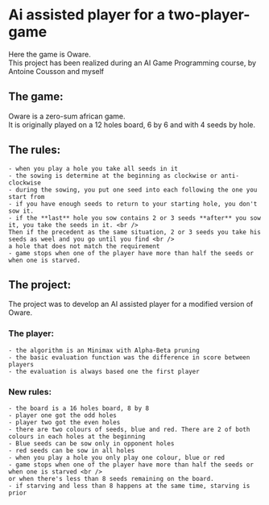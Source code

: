 # Ai assisted player for a two-player-game
Here the game is Oware. <br />
This project has been realized during an AI Game Programming course, by Antoine Cousson and myself <br />

## The game: 
Oware is a zero-sum african game. <br />
It is originally played on a 12 holes board, 6 by 6 and with 4 seeds by hole. <br />

## The rules:
    - when you play a hole you take all seeds in it
    - the sowing is determine at the beginning as clockwise or anti-clockwise
    - during the sowing, you put one seed into each following the one you start from
    - if you have enough seeds to return to your starting hole, you don't sow it.
    - if the **last** hole you sow contains 2 or 3 seeds **after** you sow it, you take the seeds in it. <br />
    Then if the precedent as the same situation, 2 or 3 seeds you take his seeds as weel and you go until you find <br />
    a hole that does not match the requirement
    - game stops when one of the player have more than half the seeds or when one is starved.

## The project:
The project was to develop an AI assisted player for a modified version of Oware.<br />

### The player:
    - the algorithm is an Minimax with Alpha-Beta pruning
    - the basic evaluation function was the difference in score between players
    - the evaluation is always based one the first player
   
### New rules:
    - the board is a 16 holes board, 8 by 8
    - player one got the odd holes
    - player two got the even holes
    - there are two colours of seeds, blue and red. There are 2 of both colours in each holes at the beginning
    - Blue seeds can be sow only in opponent holes
    - red seeds can be sow in all holes
    - when you play a hole you only play one colour, blue or red
    - game stops when one of the player have more than half the seeds or when one is starved <br />
    or when there's less than 8 seeds remaining on the board.
    - if starving and less than 8 happens at the same time, starving is prior
    

